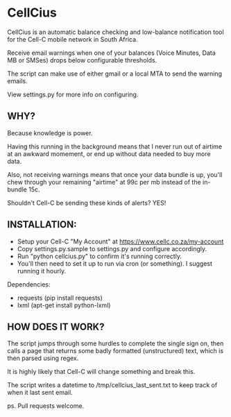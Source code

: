 CellCius
========

CellCius is an automatic balance checking and low-balance notification tool 
for the Cell-C mobile network in South Africa.

Receive email warnings when one of your balances (Voice Minutes, Data MB or 
SMSes) drops below configurable thresholds.

The script can make use of either gmail or a local MTA to send the 
warning emails.

View settings.py for more info on configuring.


WHY? 
----
Because knowledge is power.

Having this running in the background means that I never run out of airtime at 
an awkward momement, or end up without data needed to buy more data.

Also, not receiving warnings means that once your data bundle is up, you'll 
chew through your remaining "airtime" at 99c per mb instead of the 
in-bundle 15c.

Shouldn't Cell-C be sending these kinds of alerts? YES!


INSTALLATION:
------------
* Setup your Cell-C "My Account" at https://www.cellc.co.za/my-account
* Copy settings.py.sample to settings.py and configure accordingly.
* Run "python cellcius.py" to confirm it's running correctly.
* You'll then need to set it up to run via cron (or something). I 
suggest running it hourly.


Dependencies:
* requests (pip install requests)
* lxml (apt-get install python-lxml)


HOW DOES IT WORK?
-----------------
The script jumps through some hurdles to complete the single sign on, then
calls a page that returns some badly formatted (unstructured) text, which is 
then parsed using regex. 

It is highly likely that Cell-C will change something and break this.

The script writes a datetime to /tmp/cellcius_last_sent.txt to keep track of 
when it last sent email.

ps. Pull requests welcome.
